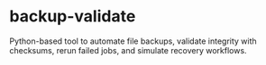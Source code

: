# backup-validate
Python-based tool to automate file backups, validate integrity with checksums, rerun failed jobs, and simulate recovery workflows.
